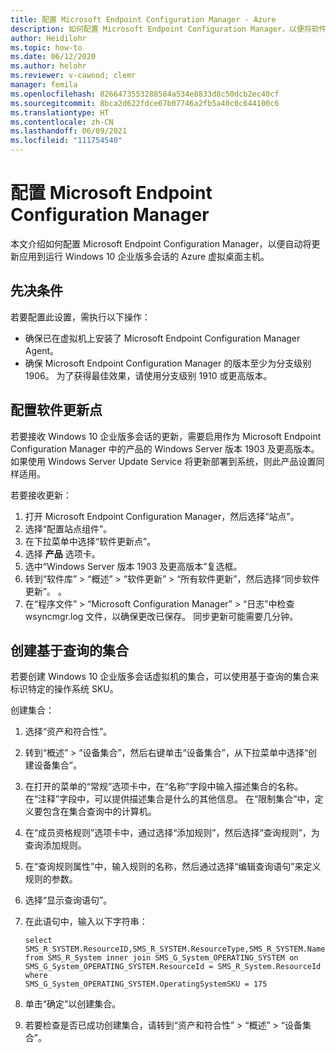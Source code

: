 ```yaml
---
title: 配置 Microsoft Endpoint Configuration Manager - Azure
description: 如何配置 Microsoft Endpoint Configuration Manager，以便将软件更新部署到 Azure 虚拟桌面上的 Windows 10 企业版多会话。
author: Heidilohr
ms.topic: how-to
ms.date: 06/12/2020
ms.author: helohr
ms.reviewer: v-cawood; clemr
manager: femila
ms.openlocfilehash: 8266473553288584a534e8833d8c50dcb2ec40cf
ms.sourcegitcommit: 8bca2d622fdce67b07746a2fb5a40c0c644100c6
ms.translationtype: HT
ms.contentlocale: zh-CN
ms.lasthandoff: 06/09/2021
ms.locfileid: "111754540"
---
```

# <a name="configure-microsoft-endpoint-configuration-manager"></a>配置 Microsoft Endpoint Configuration Manager

本文介绍如何配置 Microsoft Endpoint Configuration Manager，以便自动将更新应用到运行 Windows 10 企业版多会话的 Azure 虚拟桌面主机。

## <a name="prerequisites"></a>先决条件

若要配置此设置，需执行以下操作：

   - 确保已在虚拟机上安装了 Microsoft Endpoint Configuration Manager Agent。
   - 确保 Microsoft Endpoint Configuration Manager 的版本至少为分支级别 1906。 为了获得最佳效果，请使用分支级别 1910 或更高版本。

## <a name="configure-the-software-update-point"></a>配置软件更新点

若要接收 Windows 10 企业版多会话的更新，需要启用作为 Microsoft Endpoint Configuration Manager 中的产品的 Windows Server 版本 1903 及更高版本。 如果使用 Windows Server Update Service 将更新部署到系统，则此产品设置同样适用。

若要接收更新：

1. 打开 Microsoft Endpoint Configuration Manager，然后选择“站点”。
2. 选择“配置站点组件”。
3. 在下拉菜单中选择“软件更新点”。
4. 选择 **产品** 选项卡。
5. 选中“Windows Server 版本 1903 及更高版本”复选框。
6. 转到“软件库” > “概述” > “软件更新” > “所有软件更新”，然后选择“同步软件更新”。    。
7. 在“程序文件” > “Microsoft Configuration Manager” > “日志”中检查 wsyncmgr.log 文件，以确保更改已保存。   同步更新可能需要几分钟。

## <a name="create-a-query-based-collection"></a>创建基于查询的集合

若要创建 Windows 10 企业版多会话虚拟机的集合，可以使用基于查询的集合来标识特定的操作系统 SKU。

创建集合：

1. 选择“资产和符合性”。
2. 转到“概述” > “设备集合”，然后右键单击“设备集合”，从下拉菜单中选择“创建设备集合”。   
3. 在打开的菜单的“常规”选项卡中，在“名称”字段中输入描述集合的名称。  在“注释”字段中，可以提供描述集合是什么的其他信息。 在“限制集合”中，定义要包含在集合查询中的计算机。
4. 在“成员资格规则”选项卡中，通过选择“添加规则”，然后选择“查询规则”，为查询添加规则。  
5. 在“查询规则属性”中，输入规则的名称，然后通过选择“编辑查询语句”来定义规则的参数。 
6. 选择“显示查询语句”。
7. 在此语句中，输入以下字符串：

    ```syntax
    select
    SMS_R_SYSTEM.ResourceID,SMS_R_SYSTEM.ResourceType,SMS_R_SYSTEM.Name,SMS_R_SYSTEM.SMSUniqueIdentifier,SMS_R_SYSTEM.ResourceDomainORWorkgroup,SMS_R_SYSTEM.Client
    from SMS_R_System inner join SMS_G_System_OPERATING_SYSTEM on
    SMS_G_System_OPERATING_SYSTEM.ResourceId = SMS_R_System.ResourceId where
    SMS_G_System_OPERATING_SYSTEM.OperatingSystemSKU = 175
    ```

8. 单击“确定”以创建集合。
9. 若要检查是否已成功创建集合，请转到“资产和符合性” > “概述” > “设备集合”。  
